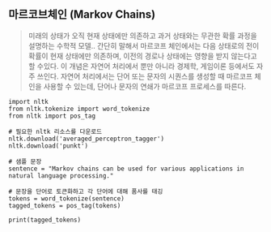 ## 마르코브체인 (Markov Chains) 
> 미래의 상태가 오직 현재 상태에만 의존하고 과거 상태와는 무관한 확률 과정을 설명하는 수학적 모델..
> 간단히 말해서 마르코프 체인에서는 다음 상태로의 전이 확률이 현재 상태에만 의존하며, 이전의 경로나 상태에는 영향을 받지 않는다고 할 수있다.
> 이 개념은 자연어 처리에서 뿐만 아니라 경제학, 게임이론 등에서도 자주 쓰인다.
> 자연어 처리에서는 단어 또는 문자의 시퀀스를 생성할 때 마르코프 체인을 사용할 수 있는데, 단어나 문자의 연쇄가 마르코프 프로세스를 따른다. 

```
import nltk
from nltk.tokenize import word_tokenize
from nltk import pos_tag

# 필요한 nltk 리소스를 다운로드
nltk.download('averaged_perceptron_tagger')
nltk.download('punkt')

# 샘플 문장
sentence = "Markov chains can be used for various applications in natural language processing."

# 문장을 단어로 토큰화하고 각 단어에 대해 품사를 태깅
tokens = word_tokenize(sentence)
tagged_tokens = pos_tag(tokens)

print(tagged_tokens)

```

